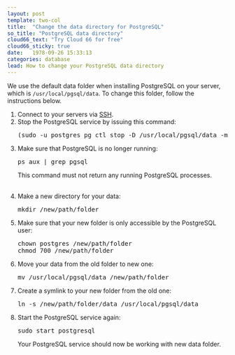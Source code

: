 ```yaml
---
layout: post
template: two-col
title:  "Change the data directory for PostgreSQL"
so_title: "PostgreSQL data directory"
cloud66_text: "Try Cloud 66 for free"
cloud66_sticky: true
date:   1978-09-26 15:33:13
categories: database
lead: How to change your PostgreSQL data directory
---
```


We use the default data folder when installing PostgreSQL on your server, which is  <code>/usr/local/pgsql/data</code>.
To change this folder, follow the instructions below.

<ol>
<li>Connect to your servers via <a href="/how-to/shell-to-your-servers.html">SSH</a>.</li>

<li>Stop the PostgreSQL service by issuing this command:</li>
<pre class="terminal">
(sudo -u postgres pg_ctl stop -D /usr/local/pgsql/data -m i -t 5 || true) && sudo stop postgresql  
</pre>

<li>Make sure that PostgreSQL is no longer running:</li>

<pre class="terminal">
ps aux | grep pgsql
</pre>

This command must not return any running PostgreSQL processes.<br/><br/>

<li>Make a new directory for your data:</li>
<pre class="terminal">
mkdir /new/path/folder
</pre>

<li>Make sure that your new folder is only accessible by the PostgreSQL user:</li>
<pre class="terminal">
chown postgres /new/path/folder
chmod 700 /new/path/folder
</pre>

<li>Move your data from the old folder to new one:</li>
<pre class="terminal">
mv /usr/local/pgsql/data /new/path/folder
</pre>

<li>Create a symlink to your new folder from the old one:</li>
<pre class="terminal">
ln -s /new/path/folder/data /usr/local/pgsql/data
</pre>

<li>Start the PostgreSQL service again:</li>
<pre class="terminal">
sudo start postgresql
</pre>

Your PostgreSQL service should now be working with new data folder.
</ol>
